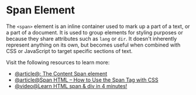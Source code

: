 # Span Element

The `<span>` element is an inline container used to mark up a part of a text, or a part of a document. It is used to group elements for styling purposes or because they share attributes such as `lang` or `dir`. It doesn't inherently represent anything on its own, but becomes useful when combined with CSS or JavaScript to target specific sections of text.

Visit the following resources to learn more:

- [@article@<span>: The Content Span element](https://developer.mozilla.org/en-US/docs/Web/HTML/Reference/Elements/span)
- [@article@Span HTML – How to Use the Span Tag with CSS](https://www.freecodecamp.org/news/span-html-how-to-use-the-span-tag-with-css/)
- [@video@Learn HTML span & div in 4 minutes!](https://www.youtube.com/watch?v=WbnCll6vvw4)